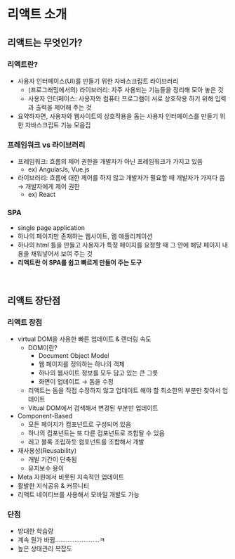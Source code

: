 # 리액트 소개

## 리액트는 무엇인가?

### 리액트란?

- 사용자 인터페이스(UI)를 만들기 위한 자바스크립트 라이브러리
    - (프로그래밍에서의) 라이브러리: 자주 사용되는 기능들을 정리해 모아 놓은 것
    - 사용자 인터페이스: 사용자와 컴퓨터 프로그램이 서로 상호작용 하기 위해 입력과 출력을 제어해 주는 것
- 요약하자면, 사용자와 웹사이트의 상호작용을 돕는 사용자 인터페이스를 만들기 위한 자바스크립트 기능 모음집

### 프레임워크 vs 라이브러리

- 프레임워크: 흐름의 제어 권한을 개발자가 아닌 프레임워크가 가지고 있음
    - ex) AngularJs, Vue.js
- 라이브러리: 흐름에 대한 제어를 하지 않고 개발자가 필요할 때 개발자가 가져다 씀 → 개발자에게 제어 권한
    - ex) React

### SPA

- single page application
- 하나의 페이지만 존재하는 웹사이트, 웹 애플리케이션
- 하나의 html 틀을 만들고 사용자가 특정 페이지를 요청할 때 그 안에 해당 페이지 내용을 채워넣어서 보여 주는 것
- **리액트란 이 SPA를 쉽고 빠르게 만들어 주는 도구**

<br>

## 리액트 장단점

### 리액트 장점

- virtual DOM을 사용한 빠른 업데이트 & 렌더링 속도
    - DOM이란?
        - Document Object Model
        - 웹 페이지를 정의하는 하나의 객체
        - 하나의 웹사이트 정보를 모두 담고 있는 큰 그릇
        - 화면이 업데이트 → 돔을 수정
    - 리액트는 돔을 직접 수정하지 않고 업데이트 해야 할 최소한의 부분만 찾아서 업데이트
    - Vitual DOM에서 검색해서 변경된 부분만 업데이트
- Component-Based
    - 모든 페이지가 컴포넌트로 구성되어 있음
    - 하나의 컴포넌트는 또 다른 컴포넌트로 조합될 수 있음
    - 레고 블록 조립하듯 컴포넌트를 조합해서 개발
- 재사용성(Reusability)
    - 개발 기간이 단축됨
    - 유지보수 용이
- Meta 자원에서 비롯된 지속적인 업데이트
- 활발한 지식공유 & 커뮤니티
- 리액트 네이티브를 사용해서 모바일 개발도 가능

### 단점

- 방대한 학습량
- 계속 뭔가 바뀜…………………….ㅋ
- 높은 상태관리 복잡도
